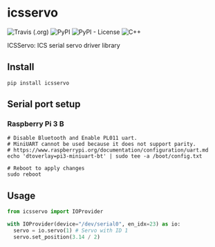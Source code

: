 # icsservo

![Travis (.org)](https://img.shields.io/travis/coord-e/icsservo.py.svg)
![PyPI](https://img.shields.io/pypi/v/icsservo.svg)
![PyPI - License](https://img.shields.io/pypi/l/icsservo.svg)
![C++](https://img.shields.io/badge/C%2B%2B-14-orange.svg)

ICSServo: ICS serial servo driver library

## Install

```shell
pip install icsservo
```

## Serial port setup

### Raspberry Pi 3 B

```shell
# Disable Bluetooth and Enable PL011 uart.
# MiniUART cannot be used because it does not support parity.
# https://www.raspberrypi.org/documentation/configuration/uart.md
echo 'dtoverlay=pi3-miniuart-bt' | sudo tee -a /boot/config.txt

# Reboot to apply changes
sudo reboot
```

## Usage

```python
from icsservo import IOProvider

with IOProvider(device="/dev/serial0", en_idx=23) as io:
  servo = io.servo(1) # Servo with ID 1
  servo.set_position(3.14 / 2)
```
